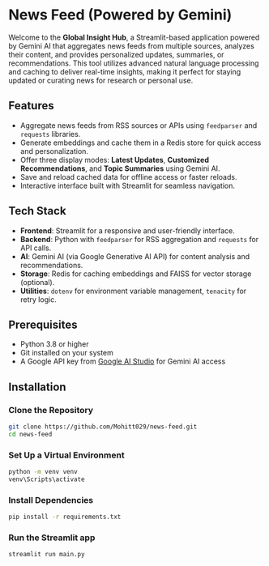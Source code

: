 # News Feed (Powered by Gemini)

Welcome to the **Global Insight Hub**, a Streamlit-based application powered by Gemini AI that aggregates news feeds from multiple sources, analyzes their content, and provides personalized updates, summaries, or recommendations. This tool utilizes advanced natural language processing and caching to deliver real-time insights, making it perfect for staying updated or curating news for research or personal use.

## Features

- Aggregate news feeds from RSS sources or APIs using `feedparser` and `requests` libraries.
- Generate embeddings and cache them in a Redis store for quick access and personalization.
- Offer three display modes: **Latest Updates**, **Customized Recommendations**, and **Topic Summaries** using Gemini AI.
- Save and reload cached data for offline access or faster reloads.
- Interactive interface built with Streamlit for seamless navigation.

## Tech Stack

- **Frontend**: Streamlit for a responsive and user-friendly interface.
- **Backend**: Python with `feedparser` for RSS aggregation and `requests` for API calls.
- **AI**: Gemini AI (via Google Generative AI API) for content analysis and recommendations.
- **Storage**: Redis for caching embeddings and FAISS for vector storage (optional).
- **Utilities**: `dotenv` for environment variable management, `tenacity` for retry logic.

## Prerequisites

- Python 3.8 or higher
- Git installed on your system
- A Google API key from [Google AI Studio](https://aistudio.google.com/) for Gemini AI access

## Installation

### Clone the Repository
```bash
git clone https://github.com/Mohitt029/news-feed.git
cd news-feed
```
### Set Up a Virtual Environment
```bash
python -m venv venv
venv\Scripts\activate
```
### Install Dependencies
```bash
pip install -r requirements.txt
```
### Run the Streamlit app
```bash
streamlit run main.py
```
